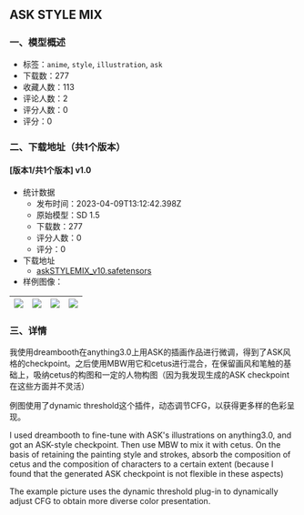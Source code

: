 ## ASK STYLE MIX
### 一、模型概述

- 标签：`anime`, `style`, `illustration`, `ask`
- 下载数：277
- 收藏人数：113
- 评论人数：2
- 评分人数：0
- 评分：0

### 二、下载地址（共1个版本）

#### [版本1/共1个版本] v1.0

- 统计数据
  - 发布时间：2023-04-09T13:12:42.398Z
  - 原始模型：SD 1.5
  - 下载数：277
  - 评分人数：0
  - 评分：0
- 下载地址
  - [askSTYLEMIX_v10.safetensors](https://civitai.com/api/download/models/40858)
- 样例图像：

| <img src="https://image.civitai.com/xG1nkqKTMzGDvpLrqFT7WA/18d44abb-9575-43de-9380-dc961398e600/width=450/451478.jpeg" /> | <img src="https://image.civitai.com/xG1nkqKTMzGDvpLrqFT7WA/0a6d3d97-02de-42f2-daf7-622b58eddb00/width=450/451366.jpeg" /> | <img src="https://image.civitai.com/xG1nkqKTMzGDvpLrqFT7WA/40170193-b445-404c-48d9-10c570d3f400/width=450/451471.jpeg" /> | <img src="https://image.civitai.com/xG1nkqKTMzGDvpLrqFT7WA/250aebd2-14c9-4c97-2f5c-2150f156f000/width=450/451282.jpeg" /> |
| ---- | ---- | ---- | ---- |


### 三、详情
<p>我使用dreambooth在anything3.0上用ASK的插画作品进行微调，得到了ASK风格的checkpoint。之后使用MBW用它和cetus进行混合，在保留画风和笔触的基础上，吸纳cetus的构图和一定的人物构图（因为我发现生成的ASK checkpoint在这些方面并不灵活）</p><p></p><p>例图使用了dynamic threshold这个插件，动态调节CFG，以获得更多样的色彩呈现。</p><p></p><p>I used dreambooth to fine-tune with ASK's illustrations on anything3.0, and got an ASK-style checkpoint. Then use MBW to mix it with cetus. On the basis of retaining the painting style and strokes, absorb the composition of cetus and the composition of characters to a certain extent (because I found that the generated ASK checkpoint is not flexible in these aspects)</p><p>The example picture uses the dynamic threshold plug-in to dynamically adjust CFG to obtain more diverse color presentation.</p>